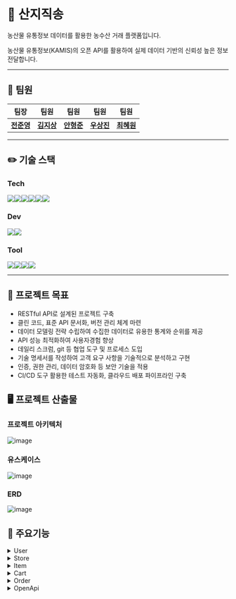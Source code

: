 # 🥗 산지직송

농산물 유통정보 데이터를 활용한 농수산 거래 플랫폼입니다.  

농산물 유통정보(KAMIS)의 오픈 API를 활용하여 실제 데이터 기반의 신뢰성 높은 정보 전달합니다.

---

## 👥 팀원

| 팀장 | 팀원 | 팀원 | 팀원 | 팀원 |
|:---:|:---:|:---:|:---:|:---:|
| [**전준영**](https://github.com/Isonade2) | [**김지상**](https://github.com/jisnag) | [**안형준**](https://github.com/ahn-h-j) | [**우상진**](https://github.com/SangJin521) | [**최혜원**](https://github.com/choihywon) |

---

## ✏️ 기술 스택

### Tech
<img src="https://img.shields.io/badge/java-FC4C02?style=for-the-badge&logo=java&logoColor=white"><img src="https://img.shields.io/badge/Spring_Boot-6DB33F?style=for-the-badge&logo=SpringBoot&logoColor=white"><img src="https://img.shields.io/badge/Spring_Security-6DB33F?style=for-the-badge&logo=SpringSecurity&logoColor=white"><img src="https://img.shields.io/badge/MySQL-4479A1?style=for-the-badge&logo=MySQL&logoColor=white"><img src="https://img.shields.io/badge/Amazon_S3-569A31?style=for-the-badge&logo=AmazonS3&logoColor=white"><img src="https://img.shields.io/badge/JUnit5-25A162?style=for-the-badge&logo=JUnit5&logoColor=white">

### Dev
<img src="https://img.shields.io/badge/DOCKER-2496ED?style=for-the-badge&logo=docker&logoColor=white"><img src="https://img.shields.io/badge/Github_Actions-2088FF?style=for-the-badge&logo=GithubActions&logoColor=white">

### Tool
<img src="https://img.shields.io/badge/DISCORD-5865F2?style=for-the-badge&logo=discord&logoColor=white"><img src="https://img.shields.io/badge/NOTION-FFFFFF?style=for-the-badge&logo=notion&logoColor=black"><img src="https://img.shields.io/badge/Github-000000?style=for-the-badge&logo=Github&logoColor=white"/><img src="https://img.shields.io/badge/Postman-FF6C37?style=for-the-badge&logo=Postman&logoColor=white"/>

---

## 📜 프로젝트 목표
- RESTful API로 설계된 프로젝트 구축
- 클린 코드, 표준 API 문서화, 버전 관리 체계 마련
- 데이터 모델링 전략 수립하여 수집한 데이터로 유용한 통계와 순위를 제공
- API 성능 최적화하여 사용자경험 향상
- 데일리 스크럼, git 등 협업 도구 및 프로세스 도입
- 기술 명세서를 작성하여 고객 요구 사항을 기술적으로 분석하고 구현
- 인증, 권한 관리, 데이터 암호화 등 보안 기술을 적용
- CI/CD 도구 활용한 테스트 자동화, 클라우드 배포 파이프라인 구축



## 🖥️ 프로젝트 산출물

### 프로젝트 아키텍처

![image](https://github.com/user-attachments/assets/8648102f-b437-44b1-ab78-cc4497298e39)

### 유스케이스

![image](https://github.com/user-attachments/assets/0499c1f2-6fcc-4f91-8121-b1d0d6d5c2bd)

### ERD

![image](https://github.com/user-attachments/assets/01f83e0f-f734-4434-8252-7b012bf5fc8a)

## 🔧 주요기능

<details>
<summary>User</summary>
<div markdown="1">
  
BUYER, SELLER  
- 회원가입, 탈퇴, 복구, 비밀번호 재설정

ADMIN  
- 모든 유저 조회, 탈퇴 처리

</div>
</details>

<details>
<summary>Store</summary>
<div markdown="1">

- 가게 도메인 
- 가게 등록, 조회, 수정, 삭제
- S3 이미지 업로드

</div>
</details>

<details>
<summary>Item</summary>
<div markdown="1">

- 상품 등록, 조회, 수정, 삭제
- 상품명, 카테고리 검색
- 품목 매출 현황, Top5 매출, 주간 매출 추이, 시간별 매출 추이 그래프를 통한 판매통계 제공

</div>
</details>
<details>
<summary>Cart</summary>
<div markdown="1">

- 장바구니 생성, 조회, 수정, 삭제

</div>
</details>
<details>
<summary>Order</summary>
<div markdown="1">

- 주문 생성, 조회, 수정, 삭제

</div>
</details>
<details>
<summary>OpenApi</summary>
<div markdown="1">

- 스프링 스케줄러를 통한 데이터 저장
- KAMIS OPENAPI 기반 실시간 유통 가격 정보 및 추이 제공
- 네이버 트랜드랩 인기검색어 크롤링을 활용한 인기품목 기반 가격 정보 제공

</div>
</details>
